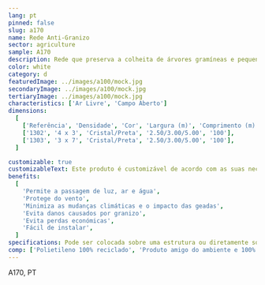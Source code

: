 ```yaml
---
lang: pt
pinned: false
slug: a170
name: Rede Anti-Granizo
sector: agriculture
sample: A170
description: Rede que preserva a colheita de árvores gramíneas e pequenos arbustos contra o granizo.
color: white
category: d
featuredImage: ../images/a100/mock.jpg
secondaryImage: ../images/a100/mock.jpg
tertiaryImage: ../images/a100/mock.jpg
characteristics: ['Ar Livre', 'Campo Aberto']
dimensions:
  [
    ['Referência', 'Densidade', 'Cor', 'Largura (m)', 'Comprimento (m)'],
    ['1302', '4 x 3', 'Cristal/Preta', '2.50/3.00/5.00', '100'],
    ['1303', '3 x 7', 'Cristal/Preta', '2.50/3.00/5.00', '100'],
  ]

customizable: true
customizableText: Este produto é customizável de acordo com as suas necessidades. Contacte-nos para mais informações.
benefits:
  [
    'Permite a passagem de luz, ar e água',
    'Protege do vento',
    'Minimiza as mudanças climáticas e o impacto das geadas',
    'Evita danos causados por granizo',
    'Evita perdas económicas',
    'Fácil de instalar',
  ]
specifications: Pode ser colocada sobre uma estrutura ou diretamente sobre as árvores. Possui uma composição e estrutura que evita que se rasguem facilmente
comp: ['Polietileno 100% reciclado', 'Produto amigo do ambiente e 100% reciclável']
---
```


A170, PT
